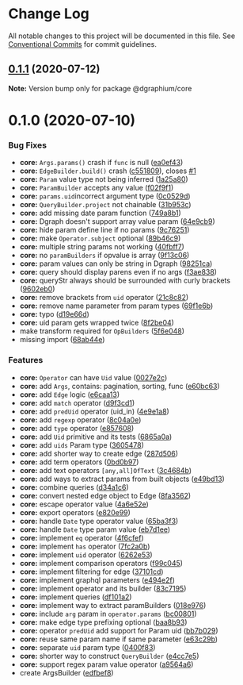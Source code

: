 # Change Log

All notable changes to this project will be documented in this file.
See [Conventional Commits](https://conventionalcommits.org) for commit guidelines.

## [0.1.1](https://github.com/binier/dgraphium/compare/@dgraphium/core@0.1.0...@dgraphium/core@0.1.1) (2020-07-12)

**Note:** Version bump only for package @dgraphium/core





# 0.1.0 (2020-07-10)


### Bug Fixes

* **core:** `Args.params()` crash if `func` is null ([ea0ef43](https://github.com/binier/dgraphium/commit/ea0ef43166f8a28997a501c1da3dd567d78a476e))
* **core:** `EdgeBuilder.build()` crash ([c551809](https://github.com/binier/dgraphium/commit/c551809cf1537e42c99a6551b2425715181887cc)), closes [#1](https://github.com/binier/dgraphium/issues/1)
* **core:** `Param` value type not being inferred ([1a25a80](https://github.com/binier/dgraphium/commit/1a25a80251a5b5a54ce7cc42a0cef52608e17df5))
* **core:** `ParamBuilder` accepts any value ([f02f9f1](https://github.com/binier/dgraphium/commit/f02f9f13b5f29b3389c04c16e04c4048f37fbb3a))
* **core:** `params.uid`incorrect argument type ([0c0529d](https://github.com/binier/dgraphium/commit/0c0529d251ebbbbe71bca81ff60888d05f3063cd))
* **core:** `QueryBuilder.project` not chainable ([31b953c](https://github.com/binier/dgraphium/commit/31b953ca52e66c4e87b81e1bcd06baae79fe2939))
* **core:** add missing date param function ([749a8b1](https://github.com/binier/dgraphium/commit/749a8b1f2eb3e6d3b62894e3a44e0cd3598d4148))
* **core:** Dgraph doesn't support array value param ([64e9cb9](https://github.com/binier/dgraphium/commit/64e9cb9fdcd6fc6fad85422167822a31e357c134))
* **core:** hide param define line if no params ([9c76251](https://github.com/binier/dgraphium/commit/9c76251e5708e0cfa21939ad657b6d5b3516d2fa))
* **core:** make `Operator.subject` optional ([89b46c9](https://github.com/binier/dgraphium/commit/89b46c91d5462d6e663bffa0055bf8f4e3ba0375))
* **core:** multiple string params not working ([40fbff7](https://github.com/binier/dgraphium/commit/40fbff7f35effa19607a402826d71d2d1ce7993e))
* **core:** no `paramBuilders` if opvalue is array ([9f13c06](https://github.com/binier/dgraphium/commit/9f13c06576527a2685d73a8cd4f5d04a046de499))
* **core:** param values can only be string in Dgraph ([98251ca](https://github.com/binier/dgraphium/commit/98251ca4182b728e074122f449fa1171b19eefce))
* **core:** query should display parens even if no args ([f3ae838](https://github.com/binier/dgraphium/commit/f3ae83856043faa8feab2ba4bbff2264f9fc1813))
* **core:** queryStr always should be surrounded with curly brackets ([9602eb0](https://github.com/binier/dgraphium/commit/9602eb03d942810e0d8c55ee52cb4a2a5c399d46))
* **core:** remove brackets from `uid` operator ([21c8c82](https://github.com/binier/dgraphium/commit/21c8c829a98b3392fb0150afae51ba417b4cb7dc))
* **core:** remove name parameter from param types ([69f1e6b](https://github.com/binier/dgraphium/commit/69f1e6b89cdc76615bd72edcc6a7957ce71b793d))
* **core:** typo ([d19e66d](https://github.com/binier/dgraphium/commit/d19e66d0f32611808db3d096755487b2d70cc951))
* **core:** uid param gets wrapped twice ([8f2be04](https://github.com/binier/dgraphium/commit/8f2be04ef22fb3e5e2eb79a22452b0ee32e2d669))
* make transform required for `OpBuilders` ([5f6e048](https://github.com/binier/dgraphium/commit/5f6e0488f76f54ca3b7974c7227e66b9c85e9065))
* missing import ([68ab44e](https://github.com/binier/dgraphium/commit/68ab44e09483020e1160999f02af469f42555a5b))


### Features

* **core:** `Operator` can have `Uid` value ([0027e2c](https://github.com/binier/dgraphium/commit/0027e2c7cdd8aac00735bddd8dfa345288d5f92c))
* **core:** add `Args`, contains: pagination, sorting, func ([e60bc63](https://github.com/binier/dgraphium/commit/e60bc639bb3420ea5e23ff681dd1ba08714985c7))
* **core:** add `Edge` logic ([e6caa13](https://github.com/binier/dgraphium/commit/e6caa13f428773887e174b674907fee0d9c6fad1))
* **core:** add `match` operator ([d9f3cd1](https://github.com/binier/dgraphium/commit/d9f3cd19aa2ae10e053a48eca07db4875227fe76))
* **core:** add `predUid` operator (uid_in) ([4e9e1a8](https://github.com/binier/dgraphium/commit/4e9e1a892c2d1779044659124c6fa3b17df174ff))
* **core:** add `regexp` operator ([8c04a0e](https://github.com/binier/dgraphium/commit/8c04a0ed408b8eaa5d8a0ec369b90fb66ec14cec))
* **core:** add `type` operator ([e857608](https://github.com/binier/dgraphium/commit/e85760895fb77f31f7a447b46bc2fe1443169cd6))
* **core:** add `Uid` primitive and its tests ([6865a0a](https://github.com/binier/dgraphium/commit/6865a0a617d685e6eee93b80e37ac76702458112))
* **core:** add `uids` Param type ([3605478](https://github.com/binier/dgraphium/commit/360547881f1d4b49b36e7f502392fac433ca8e2b))
* **core:** add shorter way to create edge ([287d506](https://github.com/binier/dgraphium/commit/287d50647749be152daaaac073993fadc40c75bf))
* **core:** add term operators ([0bd0b97](https://github.com/binier/dgraphium/commit/0bd0b979f4f00dcca7160a7c8b2d310ea6acbaf5))
* **core:** add text operators `[any,all]OfText` ([3c4684b](https://github.com/binier/dgraphium/commit/3c4684b68e5b970dfcfc2a1fea23322cb88aa39d))
* **core:** add ways to extract params from built objects ([e49bd13](https://github.com/binier/dgraphium/commit/e49bd1397fb32f56cb4a4d8bb3b598c58fe93122))
* **core:** combine queries ([d34a1c6](https://github.com/binier/dgraphium/commit/d34a1c6a66828c57710fe6ae53bc241c6e82390a))
* **core:** convert nested edge object to Edge ([8fa3562](https://github.com/binier/dgraphium/commit/8fa3562ad01303cc3cfa14c53f7c60870dddd2ef))
* **core:** escape operator value ([4a6e52e](https://github.com/binier/dgraphium/commit/4a6e52ef406fc46ff56c462b575bf2fb924855b0))
* **core:** export operators ([e820e99](https://github.com/binier/dgraphium/commit/e820e99998743a5702ffa92603a6904713c0a99f))
* **core:** handle `Date` type operator value ([65ba3f3](https://github.com/binier/dgraphium/commit/65ba3f359580e52d84f14ceac0ee13e475b7ed6c))
* **core:** handle `Date` type param value ([eb7d1ee](https://github.com/binier/dgraphium/commit/eb7d1eea6f4d2c1e2600b884dfa1d4fcef85200f))
* **core:** implement `eq` operator ([4f6cfef](https://github.com/binier/dgraphium/commit/4f6cfef61efc44772d81ab2804a3b3c84bdb1d45))
* **core:** implement `has` operator ([7fc2a0b](https://github.com/binier/dgraphium/commit/7fc2a0b98fe098e3dd9baa215885517cd223abe8))
* **core:** implement `uid` operator ([6262e53](https://github.com/binier/dgraphium/commit/6262e53977146707fd3d3e000b2b5b8aa1f96827))
* **core:** implement comparison operators ([f99c045](https://github.com/binier/dgraphium/commit/f99c045c46ef414626871fd9f10783422ebf731e))
* **core:** implement filtering for edge ([37101cd](https://github.com/binier/dgraphium/commit/37101cd8d015e40d2ae3f6be240a94c83ed0e057))
* **core:** implement graphql parameters ([e494e2f](https://github.com/binier/dgraphium/commit/e494e2f161827a4c72eeb414eb091e31b94369b9))
* **core:** implement operator and its builder ([83c7195](https://github.com/binier/dgraphium/commit/83c7195be6dc5b066005a377c016a65343d2358e))
* **core:** implement queries ([df101a2](https://github.com/binier/dgraphium/commit/df101a2bd705522f34a2701a8e85bdc116c1b22e))
* **core:** implement way to extract paramBuilders ([018e976](https://github.com/binier/dgraphium/commit/018e976a43808df8b339210ed06c8cfff8ada0ca))
* **core:** include `arg` param in `operator.params` ([bc00801](https://github.com/binier/dgraphium/commit/bc008018fe743fe149c918cba2510809a31b63b9))
* **core:** make edge type prefixing optional ([baa8b93](https://github.com/binier/dgraphium/commit/baa8b93ff72fcacfa223ccc219bab703e4239a97))
* **core:** operator `predUid` add support for Param uid ([bb7b029](https://github.com/binier/dgraphium/commit/bb7b029909db9f3b658e4122647f732f3c4e0ba4))
* **core:** reuse same param name if same parameter ([e63c29b](https://github.com/binier/dgraphium/commit/e63c29b528f966ca1304d8a5747f0c53a0de29bd))
* **core:** separate `uid` param type ([0400f83](https://github.com/binier/dgraphium/commit/0400f83432277ee44dfbc56015aac54a3e5705e5))
* **core:** shorter way to construct `QueryBuilder` ([e4cc7e5](https://github.com/binier/dgraphium/commit/e4cc7e500db5cb6695cfa35ae50f0d51bc385592))
* **core:** support regex param value operator ([a9564a6](https://github.com/binier/dgraphium/commit/a9564a6a1fda95bcc25300338ec0b71f3dafca15))
* create ArgsBuilder ([edfbef8](https://github.com/binier/dgraphium/commit/edfbef8cfaa0dcc09a9d9d0c95fdcb7dca0deabc))
